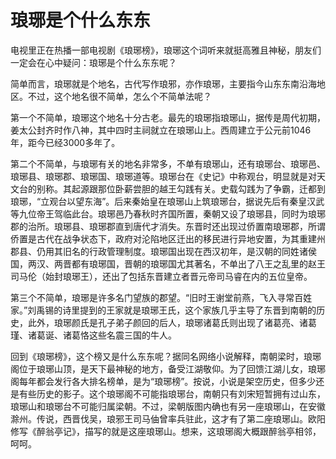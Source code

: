 # 琅琊是个什么东东

电视里正在热播一部电视剧《琅琊榜》，琅琊这个词听来就挺高雅且神秘，朋友们一定会在心中疑问：琅琊是个什么东东呢？ 

简单而言，琅琊就是个地名，古代写作琅邪，亦作琅琊，主要指今山东东南沿海地区。不过，这个地名很不简单，怎么个不简单法呢？ 

第一个不简单，琅琊这个地名十分古老。最先的琅琊指琅琊山，据传是周代初期，姜太公封齐时作八神，其中四时主祠就立在琅琊山上。西周建立于公元前1046年，距今已经3000多年了。 

第二个不简单，与琅琊有关的地名非常多，不单有琅琊山，还有琅琊台、琅琊邑、琅琊县、琅琊郡、琅琊国、琅琊道等。琅琊台在《史记》中称观台，明显就是对天文台的别称。其起源跟那位卧薪尝胆的越王勾践有关。史载勾践为了争霸，迁都到琅琊，“立观台以望东海”。后来秦始皇在琅琊山上筑琅琊台，据说先后有秦皇汉武等九位帝王驾临此台。琅琊邑乃春秋时齐国所置，秦朝又设了琅琊县，同时为琅琊郡的治所。琅琊县、琅琊郡直到唐代才消失。东晋时还出现过侨置南琅琊郡，所谓侨置是古代在战争状态下，政府对沦陷地区迁出的移民进行异地安置，为其重建州郡县、仍用其旧名的行政管理制度。琅琊国出现在西汉初年，是汉朝的同姓诸侯国，两汉、两晋都有琅琊国，晋朝的琅琊国尤其著名，不单出了八王之乱里的赵王司马伦（始封琅琊王），还出了包括东晋建立者晋元帝司马睿在内的五位皇帝。 

第三个不简单，琅琊是许多名门望族的郡望。“旧时王谢堂前燕，飞入寻常百姓家。”刘禹锡的诗里提到的王家就是琅琊王氏，这个家族几乎主导了东晋到南朝的历史，此外，琅琊颜氏是孔子弟子颜回的后人，琅琊诸葛氏则出现了诸葛亮、诸葛瑾、诸葛诞、诸葛恪这些名震三国的牛人。 

回到《琅琊榜》，这个榜又是什么东东呢？据同名网络小说解释，南朝梁时，琅琊阁位于琅琊山顶，是天下最神秘的地方，备受江湖敬仰。为了回馈江湖儿女，琅琊阁每年都会发行各大排名榜单，是为“琅琊榜”。按说，小说是架空历史，但多少还是有些历史的影子。这个琅琊阁不可能指琅琊台，南朝只有刘宋短暂拥有过山东，琅琊山和琅琊台不可能归属梁朝。不过，梁朝版图内确也有另一座琅琊山，在安徽滁州。传说，西晋伐吴，琅邪王司马伷曾率兵驻此，这才有了第二座琅琊山。欧阳修写《醉翁亭记》，描写的就是这座琅琊山。想来，这琅琊阁大概跟醉翁亭相邻，呵呵。